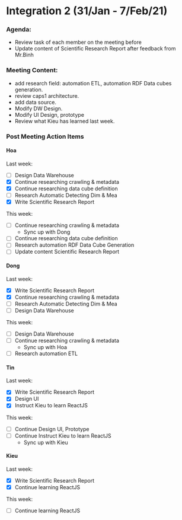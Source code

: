 # Integration 2 (31/Jan - 7/Feb/21)

### Agenda:

- Review task of each member on the meeting before
- Update content of Scientific Research Report after feedback from Mr.Binh

### Meeting Content:

- add research field: automation ETL, automation RDF Data cubes generation.
- review caps1 architecture.
- add data source.
- Modify DW Design.
- Modify UI Design, prototype
- Review what Kieu has learned last week.

### Post Meeting Action Items

#### Hoa

Last week:

- [ ] Design Data Warehouse
- [x] Continue researching crawling & metadata
- [x] Continue researching data cube definition
- [ ] Research Automatic Detecting Dim & Mea
- [x] Write Scientific Research Report

This week:

- [ ] Continue researching crawling & metadata
  - Sync up with Dong
- [ ] Continue researching data cube definition
- [ ] Research automation RDF Data Cube Generation
- [ ] Update content Scientific Research Report

#### Dong

Last week:

- [x] Write Scientific Research Report
- [x] Continue researching crawling & metadata
- [ ] Research Automatic Detecting Dim & Mea
- [ ] Design Data Warehouse

This week:

- [ ] Design Data Warehouse
- [ ] Continue researching crawling & metadata
  - Sync up with Hoa
- [ ] Research automation ETL

#### Tin

Last week:

- [x] Write Scientific Research Report
- [x] Design UI
- [x] Instruct Kieu to learn ReactJS

This week:

- [ ] Continue Design UI, Prototype
- [ ] Continue Instruct Kieu to learn ReactJS
  - Sync up with Kieu

#### Kieu

Last week:

- [x] Write Scientific Research Report
- [x] Continue learning ReactJS

This week:

- [ ] Continue learning ReactJS
